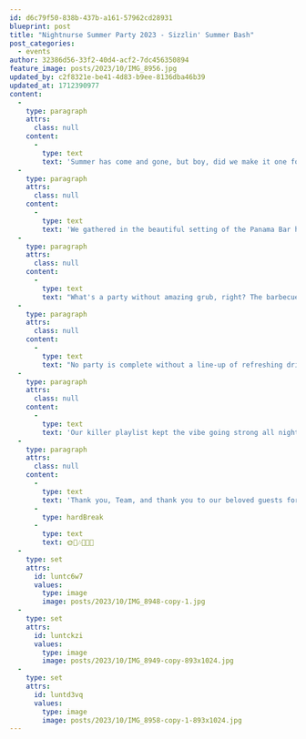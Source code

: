 ```yaml
---
id: d6c79f50-838b-437b-a161-57962cd28931
blueprint: post
title: "Nightnurse Summer Party 2023 - Sizzlin' Summer Bash"
post_categories:
  - events
author: 32386d56-33f2-40d4-acf2-7dc456350894
feature_image: posts/2023/10/IMG_8956.jpg
updated_by: c2f8321e-be41-4d83-b9ee-8136dba46b39
updated_at: 1712390977
content:
  -
    type: paragraph
    attrs:
      class: null
    content:
      -
        type: text
        text: 'Summer has come and gone, but boy, did we make it one for the books!'
  -
    type: paragraph
    attrs:
      class: null
    content:
      -
        type: text
        text: 'We gathered in the beautiful setting of the Panama Bar here in Zurich, where the great staff had prepared the room with palm trees and vibrant floral decorations. The sun was shining, the breeze was just right, and the Limmat River sparkled like a gem. It was the perfect backdrop for the ultimate summer soiree.'
  -
    type: paragraph
    attrs:
      class: null
    content:
      -
        type: text
        text: "What's a party without amazing grub, right? The barbecue station was smokin' hot, and the aroma of sizzling burgers and grilled veggies had everyone's mouths watering."
  -
    type: paragraph
    attrs:
      class: null
    content:
      -
        type: text
        text: "No party is complete without a line-up of refreshing drinks. We had a little something from Gin Tonic to Aperol Spritz for everyone. And let's not forget the non-alcoholic options kept everyone cool and hydrated."
  -
    type: paragraph
    attrs:
      class: null
    content:
      -
        type: text
        text: 'Our killer playlist kept the vibe going strong all night. Special thanks to our exceptional DJ for the evening. Our summer party brought people together, created memories that will last a lifetime, and left us counting down the days until the next one!'
  -
    type: paragraph
    attrs:
      class: null
    content:
      -
        type: text
        text: 'Thank you, Team, and thank you to our beloved guests for coming! '
      -
        type: hardBreak
      -
        type: text
        text: 🌞🌴🎶🍔🍹🔥
  -
    type: set
    attrs:
      id: luntc6w7
      values:
        type: image
        image: posts/2023/10/IMG_8948-copy-1.jpg
  -
    type: set
    attrs:
      id: luntckzi
      values:
        type: image
        image: posts/2023/10/IMG_8949-copy-893x1024.jpg
  -
    type: set
    attrs:
      id: luntd3vq
      values:
        type: image
        image: posts/2023/10/IMG_8958-copy-1-893x1024.jpg
---
```

